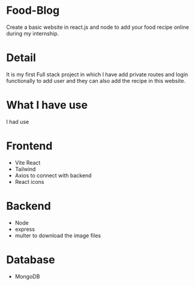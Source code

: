 # Food-Blog
Create a basic website in react.js and node to add your food recipe online during my internship.

# Detail
It is my first Full stack project in which I have add private routes and login functionally to add user and they can also add the recipe in this website.

# What I have use
I had use 

# Frontend
- Vite React
- Tailwind
- Axios to connect with backend
- React icons
  
# Backend
- Node
- express
- multer to download the image files
  
# Database
- MongoDB
